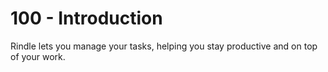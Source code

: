 # 100 - Introduction

Rindle lets you manage your tasks, helping you stay productive and on top of your work.

